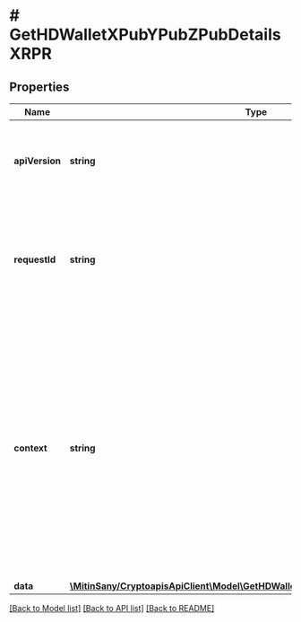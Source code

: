# # GetHDWalletXPubYPubZPubDetailsXRPR

## Properties

Name | Type | Description | Notes
------------ | ------------- | ------------- | -------------
**apiVersion** | **string** | Specifies the version of the API that incorporates this endpoint. |
**requestId** | **string** | Defines the ID of the request. The &#x60;requestId&#x60; is generated by Crypto APIs and it&#39;s unique for every request. |
**context** | **string** | In batch situations the user can use the context to correlate responses with requests. This property is present regardless of whether the response was successful or returned as an error. &#x60;context&#x60; is specified by the user. | [optional]
**data** | [**\MitinSany/CryptoapisApiClient\Model\GetHDWalletXPubYPubZPubDetailsXRPRData**](GetHDWalletXPubYPubZPubDetailsXRPRData.md) |  |

[[Back to Model list]](../../README.md#models) [[Back to API list]](../../README.md#endpoints) [[Back to README]](../../README.md)

